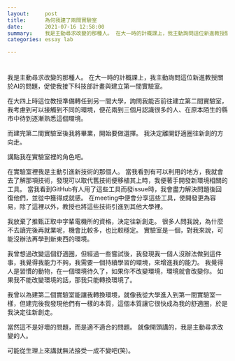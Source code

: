 ```yaml
---
layout:     post
title:      為何我建了兩間實驗室
date:       2021-07-16 12:58:00
summary:    我是主動尋求改變的那種人。 在大一時的計概課上，我主動詢問這位新進教授關於AI的問題，促使我接下科技部計畫與建立第一間實驗室。
categories: essay lab

---
```

# 
我是主動尋求改變的那種人。
在大一時的計概課上，我主動詢問這位新進教授關於AI的問題，促使我接下科技部計畫與建立第一間實驗室。

在大四上時這位教授準備轉任到另一間大學，詢問我能否前往建立第二間實驗室，我考慮到可以接觸到不同的環境，便花兩到三個月認識很多的人、在原本陌生的縣市中待到逐漸熟悉這個環境。

而建完第二間實驗室後我將畢業，開始要做選擇。
我決定離開舒適圈往新創的方向走。

講點我在實驗室裡的角色吧。

在實驗室裡我是主動引進新技術的那個人。
當我看到有可以利用的地方，我就會去了解那項技術，發現可以取代舊技術便移植其上時，我便著手開發新環境相關的工具。
當我看到GitHub有人用了這些工具而發issue時，我會盡力解決問題後回復他們，並從中獲得成就感。
在meeting中便會分享這些工具，使開發更為容易，除了這裡以外，教授也將這些技術引進到其他大學裡。

我放棄了推甄正取中字輩電機所的資格，決定往新創走。
很多人問我說，為什麼不去讀完後再就業呢，機會比較多，也比較穩定。
實驗室是一個，對我來說，可能沒辦法再學到新東西的環境。

我曾想過改變這個舒適圈，但經過一些嘗試後，我發現我一個人沒辦法做到這件事，我覺得我能力不夠，我需要一個持續學習的環境，來增進我的能力。
我覺得人是習慣的動物，在一個環境待久了，如果你不改變環境，環境就會改變你。
如果我不能改變環境的話，那我只能轉換環境了。

我曾以為建第二個實驗室能讓我轉換環境，就像我從大學進入到第一間實驗室一樣，但建完後我發現他們有一樣的本質，這個本質讓它很快成為我的舒適圈，於是我決定往新創走。

當然這不是好壞的問題，而是適不適合的問題。
就像開頭講的，我是主動尋求改變的人。

可能從生理上來講就無法接受一成不變吧(笑)。
